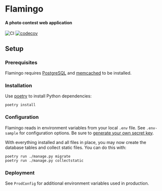 # Flamingo
#### A photo contest web application

![CI](https://github.com/RevolutionTech/flamingo/actions/workflows/ci.yml/badge.svg)
[![codecov](https://codecov.io/gh/RevolutionTech/flamingo/branch/main/graph/badge.svg)](https://codecov.io/gh/RevolutionTech/flamingo)

## Setup

### Prerequisites

Flamingo requires [PostgreSQL](https://www.postgresql.org/) and [memcached](http://memcached.org/) to be installed.

### Installation

Use [poetry](https://github.com/sdispater/poetry) to install Python dependencies:

    poetry install

### Configuration

Flamingo reads in environment variables from your local `.env` file. See `.env-sample` for configuration options. Be sure to [generate your own secret key](http://stackoverflow.com/a/16630719).

With everything installed and all files in place, you may now create the database tables and collect static files. You can do this with:

    poetry run ./manage.py migrate
    poetry run ./manage.py collectstatic

### Deployment

See `ProdConfig` for additional environment variables used in production.

